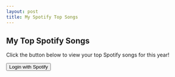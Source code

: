 ```yaml
---
layout: post
title: My Spotify Top Songs
---
```


## My Top Spotify Songs

<p>Click the button below to view your top Spotify songs for this year!</p>

<button id="loginButton">Login with Spotify</button>

<div id="topSongs"></div>

<script>
  document.getElementById('loginButton').addEventListener('click', function() {
    // Redirect to Spotify login
    var client_id = 'YOUR_SPOTIFY_CLIENT_ID';
    var redirect_uri = 'YOUR_REDIRECT_URI'; // Must be in the list of Redirect URIs for your Spotify App
    var scopes = 'user-top-read'; // Requesting permission to read user's top tracks
    var url = 'https://accounts.spotify.com/authorize?response_type=code&client_id=' + client_id + 
              '&scope=' + encodeURIComponent(scopes) + 
              '&redirect_uri=' + encodeURIComponent(redirect_uri);
    window.location = url;
  });

  // Check for Spotify authorization code in the URL
  var urlParams = new URLSearchParams(window.location.search);
  var code = urlParams.get('code');
  if (code) {
    // You have the authorization code, so you can now request the access token.
    // Since Jekyll is static, you'll need a server-side component to handle this securely.
    // The following fetch assumes you have a server-side endpoint that accepts the code and returns the access token.

    fetch('/path/to/your/server/endpoint', {
      method: 'POST',
      body: JSON.stringify({ code: code }),
    })
      .then(response => response.json())
      .then(data => {
        // Use the access token to fetch the top songs
        var accessToken = data.access_token;
        fetch('https://api.spotify.com/v1/me/top/tracks?time_range=medium_term', {
          headers: { 'Authorization': 'Bearer ' + accessToken },
        })
          .then(response => response.json())
          .then(data => {
            // Display the top songs
            var topSongsDiv = document.getElementById('topSongs');
            data.items.forEach(track => {
              topSongsDiv.innerHTML += '<p>' + track.name + ' by ' + track.artists[0].name + '</p>';
            });
          });
      });
  }
</script>
